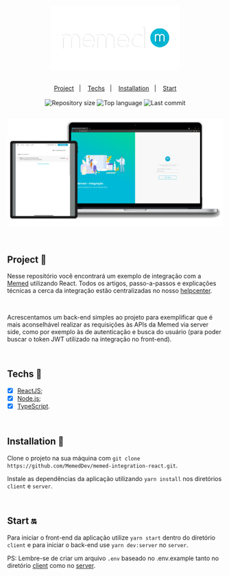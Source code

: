 <p align="center">
  <img src="client\src\assets\img\png\transparentBanner.png" width="60%" />
</p>

##

<p align="center">
  <a href="#project-star2">Project</a>&nbsp;&nbsp;&nbsp;|&nbsp;&nbsp;&nbsp;
  <a href="#techs-rocket">Techs</a>&nbsp;&nbsp;&nbsp;|&nbsp;&nbsp;&nbsp;
  <a href="#installation-wrench">Installation</a>&nbsp;&nbsp;&nbsp;|&nbsp;&nbsp;&nbsp;
  <a href="#start-on">Start</a>
  <br>
  <br>

  <img alt="Repository size" src="https://img.shields.io/github/repo-size/leoronne/memed-integration-react">
  <img alt="Top language" src="https://img.shields.io/github/languages/top/leoronne/memed-integration-react">
  <img alt="Last commit" src="https://img.shields.io/github/last-commit/leoronne/memed-integration-react">

</p>

##

<p align="center">
  <img src="client\src\assets\img\png\banner.png"/>
</p>

<br>

## Project :star2:

Nesse repositório você encontrará um exemplo de integração com a [Memed](https://memed.com.br/) utilizando React. Todos os artigos, passo-a-passos e explicações técnicas a cerca da integração estão centralizadas no nosso [helpcenter](https://ajuda.memed.com.br/pt-BR/collections/1456059-sou-parceiro-integracao).

<br>

Acrescentamos um back-end simples ao projeto para exemplificar que é mais aconselhável realizar as requisições às APIs da Memed via server side, como por exemplo às de autenticação e busca do usuário (para poder buscar o token JWT utilizado na integração no front-end).

<br>

## Techs :rocket:

- [x] [ReactJS](https://reactjs.org);
- [x] [Node.js](https://reactjs.org);
- [x] [TypeScript](https://www.typescriptlang.org/).

<br>

## Installation :wrench:

Clone o projeto na sua máquina com `git clone https://github.com/MemedDev/memed-integration-react.git`.

Instale as dependências da aplicação utilizando `yarn install` nos diretórios `client` e `server`.

<br>

## Start :on:

Para iniciar o front-end da aplicação utilize `yarn start` dentro do diretório `client` e para iniciar o back-end use `yarn dev:server` no `server`.

PS: Lembre-se de criar um arquivo `.env` baseado no .env.example tanto no diretório [client](https://github.com/MemedDev/memed-integration-react/blob/master/client/.env.example) como no [server](https://github.com/MemedDev/memed-integration-react/blob/master/server/.env.example).

##
